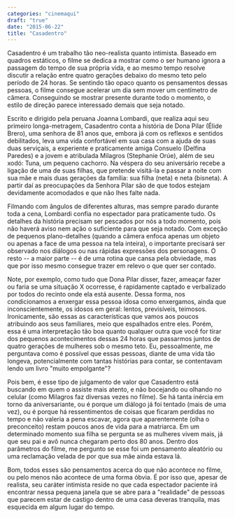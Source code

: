 ```yaml
---
categories: "cinemaqui"
draft: "true"
date: "2015-06-22"
title: "Casadentro"
---
```

Casadentro é um trabalho tão neo-realista quanto intimista. Baseado em quadros estáticos, o filme se dedica a mostrar como o ser humano ignora a passagem do tempo de sua própria vida, e ao mesmo tempo resolve discutir a relação entre quatro gerações debaixo do mesmo teto pelo período de 24 horas. Se sentindo tão opaco quanto os pensamentos dessas pessoas, o filme consegue acelerar um dia sem mover um centímetro de câmera. Conseguindo se mostrar presente durante todo o momento, o estilo de direção parece interessado demais que seja notado.

Escrito e dirigido pela peruana Joanna Lombardi, que realiza aqui seu primeiro longa-metragem, Casadentro conta a história de Dona Pilar (Élide Brero), uma senhora de 81 anos que, embora já com os reflexos e sentidos debilitados, leva uma vida confortável em sua casa com a ajuda de suas duas serviçais, a experiente e praticamente amiga Consuelo (Delfina Paredes) e a jovem e atribulada Milagros (Stephanie Orúe), além de seu xodó: Tuna, um pequeno cachorro. Na véspera do seu aniversário recebe a ligação de uma de suas filhas, que pretende visitá-la e passar a noite com sua mãe e mais duas gerações da família: sua filha (neta) e neta (bisneta). A partir daí as preocupações da Senhora Pilar são de que todos estejam devidamente acomodados e que não lhes falte nada.

Filmando com ângulos de diferentes alturas, mas sempre parado durante toda a cena, Lombardi confia no espectador para praticamente tudo. Os detalhes da história precisam ser pescados por nós a todo momento, pois não haverá aviso nem ação o suficiente para que seja notado. Com exceção de pequenos plano-detalhes (quando a câmera enfoca apenas um objeto ou apenas a face de uma pessoa na tela inteira), o importante precisará ser observado nos diálogos ou nas rápidas expressões dos personagens. O resto -- a maior parte -- é de uma rotina que cansa pela obviedade, mas que por isso mesmo consegue trazer em relevo o que quer ser contado.

Note, por exemplo, como tudo que Dona Pilar disser, fazer, ameaçar fazer ou faria se uma situação X ocorresse, é rapidamente captado e verbalizado por todos do recinto onde ela está ausente. Dessa forma, nos condicionamos a enxergar essa pessoa idosa como enxergamos, ainda que inconscientemente, os idosos em geral: lentos, previsíveis, teimosos. Ironicamente, são essas as características que vamos aos poucos atribuindo aos seus familiares, meio que espalhados entre eles. Porém, essa é uma interpretação tão boa quanto qualquer outra que você for tirar dos pequenos acontecimentos dessas 24 horas que passarmos juntos de quatro gerações de mulheres sob o mesmo teto. Eu, pessoalmente, me perguntava como é possível que essas pessoas, diante de uma vida tão longeva, potencialmente com tantas histórias para contar, se contentavam lendo um livro "muito empolgante"?

Pois bem, é esse tipo de julgamento de valor que Casadentro está buscando em quem o assiste mais atento, e não bocejando ou olhando no celular (como Milagros faz diversas vezes no filme). Se há tanta inércia em torno da aniversariante, ou é porque um diálogo já foi tentado (mais de uma vez), ou é porque há ressentimentos de coisas que ficaram perdidas no tempo e não valeria a pena escavar, agora que aparentemente (olha o preconceito) restam poucos anos de vida para a matriarca. Em um determinado momento sua filha se pergunta se as mulheres vivem mais, já que seu pai e avô nunca chegaram perto dos 80 anos. Dentro dos parâmetros do filme, me pergunto se esse foi um pensamento aleatório ou uma reclamação velada de por que sua mãe ainda estava lá.

Bom, todos esses são pensamentos acerca do que não acontece no filme, ou pelo menos não acontece de uma forma óbvia. É por isso que, apesar de realista, seu caráter intimista reside no que cada espectador paciente irá encontrar nessa pequena janela que se abre para a "realidade" de pessoas que parecem estar de castigo dentro de uma casa deveras tranquila, mas esquecida em algum lugar do tempo.
